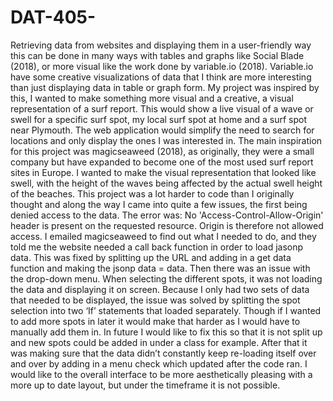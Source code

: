 # DAT-405-

Retrieving data from websites and displaying them in a user-friendly way this can be done in many ways with tables and graphs like Social Blade (2018), or more visual like the work done by variable.io (2018). Variable.io have some creative visualizations of data that I think are more interesting than just displaying data in table or graph form. My project was inspired by this, I wanted to make something more visual and a creative, a visual representation of a surf report. This would show a live visual of a wave or swell for a specific surf spot, my local surf spot at home and a surf spot near Plymouth. The web application would simplify the need to search for locations and only display the ones I was interested in. The main inspiration for this project was magicseaweed (2018), as originally, they were a small company but have expanded to become one of the most used surf report sites in Europe. I wanted to make the visual representation that looked like swell, with the height of the waves being affected by the actual swell height of the beaches. This project was a lot harder to code than I originally thought and along the way I came into quite a few issues, the first being denied access to the data. The error was: No 'Access-Control-Allow-Origin' header is present on the requested resource. Origin is therefore not allowed access. I emailed magicseaweed to find out what I needed to do, and they told me the website needed a call back function in order to load jasonp data. This was fixed by splitting up the URL and adding in a get data function and making the jsonp data = data. Then there was an issue with the drop-down menu. When selecting the different spots, it was not loading the data and displaying it on screen. Because I only had two sets of data that needed to be displayed, the issue was solved by splitting the spot selection into two ‘If’ statements that loaded separately. Though if I wanted to add more spots in later it would make that harder as I would have to manually add them in. In future I would like to fix this so that it is not split up and new spots could be added in under a class for example. After that it was making sure that the data didn’t constantly keep re-loading itself over and over by adding in a menu check which updated after the code ran. I would like to the overall interface to be more aesthetically pleasing with a more up to date layout, but under the timeframe it is not possible.
